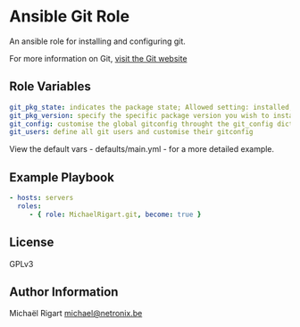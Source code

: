 Ansible Git Role
================

An ansible role for installing and configuring git.

For more information on Git, [visit the Git website](http://git-scm.com/)

Role Variables
--------------

```yaml
git_pkg_state: indicates the package state; Allowed setting: installed, latest
git_pkg_version: specify the specific package version you wish to install. When specifying a version, the state will be forced to installed. When omitting the variable or leaving it empty it will install the package as specified by the state variable
git_config: customise the global gitconfig throught the git_config dict
git_users: define all git users and customise their gitconfig
```

View the default vars - defaults/main.yml - for a more detailed example.

Example Playbook
-------------------------

```yaml
- hosts: servers
  roles:
     - { role: MichaelRigart.git, become: true }
```

License
-------

GPLv3

Author Information
------------------

Michaël Rigart <michael@netronix.be>
